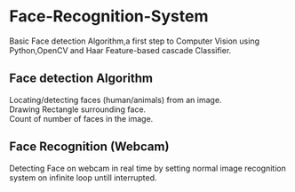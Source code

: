 # Face-Recognition-System
Basic Face detection Algorithm,a first step to Computer Vision using Python,OpenCV and Haar Feature-based cascade Classifier. <br>
## Face detection Algorithm <br>
Locating/detecting faces (human/animals) from an image. <br>
Drawing Rectangle surrounding face. <br>
Count of number of faces in the image. <br>
## Face Recognition (Webcam) <br>
Detecting Face on webcam in real time by setting normal image recognition system on infinite loop untill interrupted.

